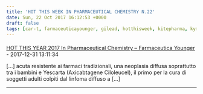 ```yaml
---
title: 'HOT THIS WEEK IN PHARMACEUTICAL CHEMISTRY N.22'
date: Sun, 22 Oct 2017 16:12:53 +0000
draft: false
tags: [car-t, farmaceuticayounger, gilead, hotthisweek, kitepharma, kymriah, linfoma, yescarta]
---
```



#### 
[HOT THIS YEAR 2017 In Pharmaceutical Chemistry &#8211; Farmaceutica Younger](https://silviavernotico.wordpress.com/2017/12/31/hot-this-year-2017-in-pharmaceutical-chemistry/ "") - 2017-12-31 13:11:34

\[…\] acuta resistente ai farmaci tradizionali, una neoplasia diffusa soprattutto tra i bambini e Yescarta (Axicabtagene Ciloleucel), il primo per la cura di soggetti adulti colpiti dal linfoma diffuso a \[…\]
<hr />
